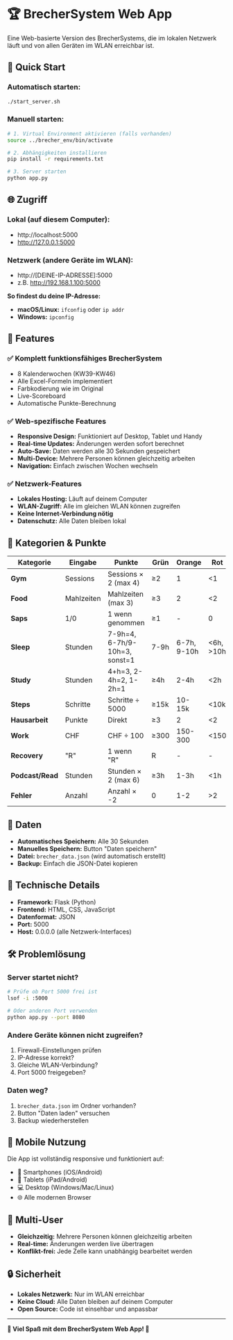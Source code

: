 # 🏆 BrecherSystem Web App

Eine Web-basierte Version des BrecherSystems, die im lokalen Netzwerk läuft und von allen Geräten im WLAN erreichbar ist.

## 🚀 Quick Start

### Automatisch starten:
```bash
./start_server.sh
```

### Manuell starten:
```bash
# 1. Virtual Environment aktivieren (falls vorhanden)
source ../brecher_env/bin/activate

# 2. Abhängigkeiten installieren
pip install -r requirements.txt

# 3. Server starten
python app.py
```

## 🌐 Zugriff

### Lokal (auf diesem Computer):
- http://localhost:5000
- http://127.0.0.1:5000

### Netzwerk (andere Geräte im WLAN):
- http://[DEINE-IP-ADRESSE]:5000
- z.B. http://192.168.1.100:5000

**So findest du deine IP-Adresse:**
- **macOS/Linux:** `ifconfig` oder `ip addr`
- **Windows:** `ipconfig`

## 📱 Features

### ✅ Komplett funktionsfähiges BrecherSystem
- 8 Kalenderwochen (KW39-KW46)
- Alle Excel-Formeln implementiert
- Farbkodierung wie im Original
- Live-Scoreboard
- Automatische Punkte-Berechnung

### ✅ Web-spezifische Features
- **Responsive Design:** Funktioniert auf Desktop, Tablet und Handy
- **Real-time Updates:** Änderungen werden sofort berechnet
- **Auto-Save:** Daten werden alle 30 Sekunden gespeichert
- **Multi-Device:** Mehrere Personen können gleichzeitig arbeiten
- **Navigation:** Einfach zwischen Wochen wechseln

### ✅ Netzwerk-Features
- **Lokales Hosting:** Läuft auf deinem Computer
- **WLAN-Zugriff:** Alle im gleichen WLAN können zugreifen
- **Keine Internet-Verbindung nötig**
- **Datenschutz:** Alle Daten bleiben lokal

## 🎯 Kategorien & Punkte

| Kategorie | Eingabe | Punkte | Grün | Orange | Rot |
|-----------|---------|---------|------|--------|-----|
| **Gym** | Sessions | Sessions × 2 (max 4) | ≥2 | 1 | <1 |
| **Food** | Mahlzeiten | Mahlzeiten (max 3) | ≥3 | 2 | <2 |
| **Saps** | 1/0 | 1 wenn genommen | ≥1 | - | 0 |
| **Sleep** | Stunden | 7-9h=4, 6-7h/9-10h=3, sonst=1 | 7-9h | 6-7h, 9-10h | <6h, >10h |
| **Study** | Stunden | 4+h=3, 2-4h=2, 1-2h=1 | ≥4h | 2-4h | <2h |
| **Steps** | Schritte | Schritte ÷ 5000 | ≥15k | 10-15k | <10k |
| **Hausarbeit** | Punkte | Direkt | ≥3 | 2 | <2 |
| **Work** | CHF | CHF ÷ 100 | ≥300 | 150-300 | <150 |
| **Recovery** | "R" | 1 wenn "R" | R | - | - |
| **Podcast/Read** | Stunden | Stunden × 2 (max 6) | ≥3h | 1-3h | <1h |
| **Fehler** | Anzahl | Anzahl × -2 | 0 | 1-2 | >2 |

## 💾 Daten

- **Automatisches Speichern:** Alle 30 Sekunden
- **Manuelles Speichern:** Button "Daten speichern"
- **Datei:** `brecher_data.json` (wird automatisch erstellt)
- **Backup:** Einfach die JSON-Datei kopieren

## 🔧 Technische Details

- **Framework:** Flask (Python)
- **Frontend:** HTML, CSS, JavaScript
- **Datenformat:** JSON
- **Port:** 5000
- **Host:** 0.0.0.0 (alle Netzwerk-Interfaces)

## 🛠 Problemlösung

### Server startet nicht?
```bash
# Prüfe ob Port 5000 frei ist
lsof -i :5000

# Oder anderen Port verwenden
python app.py --port 8080
```

### Andere Geräte können nicht zugreifen?
1. Firewall-Einstellungen prüfen
2. IP-Adresse korrekt?
3. Gleiche WLAN-Verbindung?
4. Port 5000 freigegeben?

### Daten weg?
1. `brecher_data.json` im Ordner vorhanden?
2. Button "Daten laden" versuchen
3. Backup wiederherstellen

## 📱 Mobile Nutzung

Die App ist vollständig responsive und funktioniert auf:
- 📱 Smartphones (iOS/Android)
- 📱 Tablets (iPad/Android)
- 💻 Desktop (Windows/Mac/Linux)
- 🌐 Alle modernen Browser

## 🤝 Multi-User

- **Gleichzeitig:** Mehrere Personen können gleichzeitig arbeiten
- **Real-time:** Änderungen werden live übertragen
- **Konflikt-frei:** Jede Zelle kann unabhängig bearbeitet werden

## 🔒 Sicherheit

- **Lokales Netzwerk:** Nur im WLAN erreichbar
- **Keine Cloud:** Alle Daten bleiben auf deinem Computer
- **Open Source:** Code ist einsehbar und anpassbar

---

**🎉 Viel Spaß mit dem BrecherSystem Web App! 🎉**